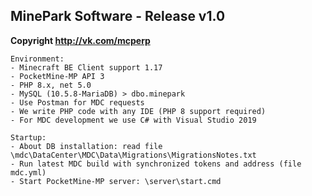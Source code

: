 ## MinePark Software - Release v1.0

__Copyright http://vk.com/mcperp__



```
Environment:
- Minecraft BE Client support 1.17
- PocketMine-MP API 3
- PHP 8.x, net 5.0
- MySQL (10.5.8-MariaDB) > dbo.minepark
- Use Postman for MDC requests
- We write PHP code with any IDE (PHP 8 support required)
- For MDC development we use C# with Visual Studio 2019
```

```
Startup:
- About DB installation: read file \mdc\DataCenter\MDC\Data\Migrations\MigrationsNotes.txt
- Run latest MDC build with synchronized tokens and address (file mdc.yml)
- Start PocketMine-MP server: \server\start.cmd
```
